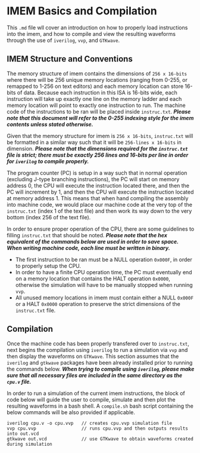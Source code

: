 # IMEM Basics and Compilation

This ```.md``` file wll cover an introduction on how to properly load instructions into the imem, and how to compile and view the resulting waveforms through the use of ```iverilog```, ```vvp```, and ```GTKwave```.

## IMEM Structure and Conventions
The memory structure of imem contains the dimensions of ```256 x 16-bits``` where there will be 256 unique memory locations (ranging from 0-255, or remapped to 1-256 on text editors) and each memory location can store 16-bits of data. Because each instruction in this ISA is 16-bits wide, each instruction will take up exactly one line on the memory ladder and each memory location will point to exactly one instruction to run. The machine code of the instructions to be ran will be placed inside ```instruc.txt```. ***Please note that this document will refer to the 0-255 indexing style for the imem contents unless stated otherwise.*** 

Given that the memory structure for imem is ```256 x 16-bits```, ```instruc.txt``` will be formatted in a similar way such that it will be ```256-lines x 16-bits``` in dimension. ***Please note that the dimensions required for the ```instruc.txt``` file is strict; there must be exactly 256 lines and 16-bits per line in order for ```iverilog``` to compile properly.***

The program counter (PC) is setup in a way such that in normal operation (excluding J-type branching instructions), the PC will start on memory address 0, the CPU will execute the instruction located there, and then the PC will increment by 1, and then the CPU will execute the instruction located at memory address 1. This means that when hand compiling the assembly into machine code, we would place our machine code at the very top of the ```instruc.txt``` (index 1 of the text file) and then work its way down to the very bottom (index 256 of the text file).

In order to ensure proper operation of the CPU, there are some guidelines to filling ```instruc.txt``` that should be noted. ***Please note that the hex equivalent of the commands below are used in order to save space. When writing machine code, each line must be written in binary.***
- The first instruction to be ran must be a NULL operation ```0x000F```, in order to properly setup the CPU.
- In order to have a finite CPU operation time, the PC must eventually end on a memory location that contains the HALT operation ```0x0000```, otherwise the simulation will have to be manually stopped when running ```vvp```.
- All unused memory locations in imem must contain either a NULL ```0x000F``` or a HALT ```0x0000``` operation to preserve the strict dimensions of the ```instruc.txt``` file.

## Compilation
Once the machine code has been properly transfered over to ```instruc.txt```, next begins the compilation using ```iverilog``` to run a simulation via ```vvp``` and then display the waveforms on ```GTKwave```. This section assumes that the ```iverilog``` and ```gtkwave``` packages have been already installed prior to running the commands below. ***When trying to compile using ```iverilog```, please make sure that all necessary files are included in the same directory as the ```cpu.v``` file.***

In order to run a simulation of the current imem instructions, the block of code below will guide the user to compile, simulate and then plot the resulting waveforms in a bash shell. A ```compile.sh``` bash script containing the below commands will be also provided if applicable. 
```
iverilog cpu.v -o cpu.vvp   // creates cpu.vvp simulation file
vvp cpu.vvp                 // runs cpu.vvp and then outputs results into out.vcd
gtkwave out.vcd             // use GTKwave to obtain waveforms created during simulation
```